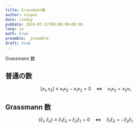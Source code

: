 ```yaml
---
title: Grassmann数
author: xiupos
date: \today
pubDate: 2024-07-22T09:00:00+09:00
lang: ja
math: true
preamble: _preamble
draft: true
---
```


Grassmann 数

## 普通の数

$$
[x_1,x_2] ≡ x_1x_2 - x_1x_2 = 0 \quad \Leftrightarrow \quad x_1x_2 = x_2x_1
$$

## Grassmann 数

$$
\{ξ_1,ξ_2\} ≡ ξ_1ξ_2 + ξ_2ξ_1 = 0 \quad \Leftrightarrow \quad ξ_1ξ_2 = -ξ_2ξ_1
$$
